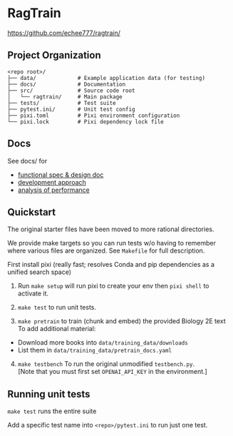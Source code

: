 # RagTrain

https://github.com/echee777/ragtrain/


## Project Organization

```
<repo root>/
├── data/             # Example application data (for testing)
├── docs/             # Documentation
├── src/              # Source code root
│   └── ragtrain/     # Main package
├── tests/            # Test suite
├── pytest.ini/       # Unit test config
├── pixi.toml         # Pixi environment configuration
└── pixi.lock         # Pixi dependency lock file
```

## Docs

See docs/ for
- [functional spec & design doc](/docs/design.md)
- [development approach](/docs/development.md)
- [analysis of performance](results/analysis.md)

## Quickstart

The original starter files have been moved to more rational directories.

We provide make targets so you can run tests w/o having to remember where 
various files are organized.  See `Makefile` for full description.

First install pixi (really fast; resolves Conda and pip dependencies as a unified search space)

1. Run `make setup` will run pixi to create your env then `pixi shell` to activate it.

2. `make test` to run unit tests.

3. `make pretrain` to train (chunk and embed) the provided Biology 2E text
To add additional material:
- Download more books into `data/training_data/downloads`
- List them in `data/training_data/pretrain_docs.yaml`

4. `make testbench` To run the original unmodified `testbench.py`.  
   [Note that you must first set `OPENAI_API_KEY` in the environment.]  


## Running unit tests

`make test` runs the entire suite

Add a specific test name into `<repo>/pytest.ini` to run just one test.
